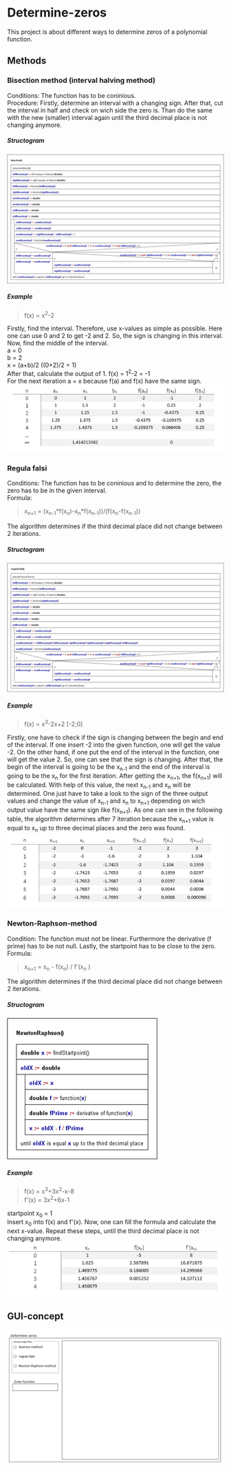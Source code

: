 # Determine-zeros

This project is about different ways to determine zeros of a polynomial function.

## Methods

### Bisection method (interval halving method)
Conditions: The function has to be coninious.  
Procedure: Firstly, determine an interval with a changing sign. After that, cut the interval in half and check on wich side the zero is. Than do the same with the new (smaller) interval again until the third decimal place is not changing anymore.
##### Structogram
![bisection](https://github.com/JoBo33/Determine-zeros/blob/main/Diagrams/bisection%20structogram.png "bisection structogram")
##### Example
> f(x) = x<sup>2</sup>-2  

Firstly, find the interval. Therefore, use x-values as simple as possible. Here one can use 0 and 2 to get -2 and 2. So, the sign is changing in this interval. Now, find the middle of the interval.  
a = 0  
b = 2  
x = (a+b)/2  ((0+2)/2 = 1)  
After that, calculate the output of 1. f(x) = 1<sup>2</sup>-2 = -1  
For the next iteration a = x because f(a) and f(x) have the same sign.  
![bisection](https://github.com/JoBo33/Determine-zeros/blob/main/Examples/Bisection%20example%20table.png "bisection example table")
### Regula falsi
Conditions: The function has to be coninious and to determine the zero, the zero has to be in the given interval.  
Formula: 
> x<sub>n+1</sub> = (x<sub>n-1</sub>*f(x<sub>n</sub>)-x<sub>n</sub>*f(x<sub>n-1</sub>))/(f(x<sub>n</sub>-f(x<sub>n-1</sub>)) 

The algorithm determines if the third decimal place did not change between 2 iterations.  
##### Structogram
![Regula falsi](https://github.com/JoBo33/Determine-zeros/blob/main/Diagrams/regulaFalsi%20structogram.png "Regula falsi structogram")
##### Example
> f(x) = x<sup>3</sup>-2x+2 [-2;0]

Firstly, one have to check if the sign is changing between the begin and end of the interval. If one insert -2 into the given function, one will get the value -2. On the other hand, if one put the end of the interval in the function, one will get the value 2. So, one can see that the sign is changing. After that, the begin of the interval is going to be the x<sub>n-1</sub> and the end of the interval is going to be the x<sub>n</sub> for the first iteration. After getting the x<sub>n+1</sub>, the f(x<sub>n+1</sub>) will be calculated. With help of this value, the next x<sub>n-1</sub> and  x<sub>n</sub> will be determined. One just have to take a look to the sign of the three output values and change the value of x<sub>n-1</sub> and  x<sub>n</sub> to x<sub>n+1</sub> depending on wich output value have the same sign like f(x<sub>n+1</sub>).
As one can see in the following table, the algorithm determines after 7 iteration because the x<sub>n+1</sub> value is equal to x<sub>n</sub> up to three decimal places and the zero was found.
![regula-falsi](https://github.com/JoBo33/Determine-zeros/blob/main/Examples/Regula%20falsi%20example%20table.png "Regula falsi example table")

### Newton-Raphson-method
Condition: The function must not be linear. Furthermore the derivative (f prime) has to be not null. Lastly, the startpoint has to be close to the zero.  
Formula: 
> x<sub>n+1</sub>  = x<sub>n</sub> - f(x<sub>n</sub>) / f'(x<sub>n</sub> )

The algorithm determines if the third decimal place did not change between 2 iterations. 
##### Structogram
![Newton-Raphson](https://github.com/JoBo33/Determine-zeros/blob/main/Diagrams/NewtonRaphson%20structogram.png "Newton-Raphson structogram")
##### Example
> f(x) = x<sup>3</sup>+3x<sup>2</sup>-x-8  
> f'(x) = 3x<sup>2</sup>+6x-1

startpoint x<sub>0</sub> = 1  
Insert x<sub>0</sub> into f(x) and f'(x). Now, one can fill the formula and calculate the next x-value. Repeat these steps, until the third decimal place is not changing anymore.  
![Newton-Raphson](https://github.com/JoBo33/Determine-zeros/blob/main/Examples/Newton-Raphson%20example%20table.png "Newton-Raphson example-table")
## GUI-concept
![GUI](https://github.com/JoBo33/Determine-zeros/blob/main/Examples/GUI-concept.png "GUI-concept")





















